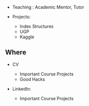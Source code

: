 - Teaching : Academic Mentor, Tutor

- Projects:
    - Index Structures
    - UGP
    - Kaggle

Where
-----

- CV
    - Important Course Projects
    - Good Hacks

- LinkedIn:
    - Important Course Projects
